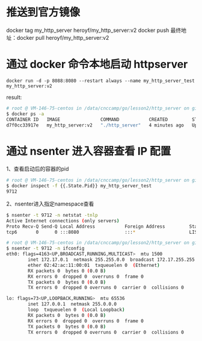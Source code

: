 # 推送到官方镜像
docker tag my_http_server heroyf/my_http_server:v2
docker push
最终地址：docker pull heroyf/my_http_server:v2

# 通过 docker 命令本地启动 httpserver
`docker run -d -p 8088:8080 --restart always --name my_http_server_test my_http_server:v2`

result:
```bash
# root @ VM-146-75-centos in /data/cnccamp/go/lesson2/http_server on git:master x [18:24:03] C:1
$ docker ps -a                        
CONTAINER ID   IMAGE               COMMAND           CREATED         STATUS         PORTS                    NAMES
d7f0cc33917e   my_http_server:v2   "./http_server"   4 minutes ago   Up 4 minutes   0.0.0.0:8088->8080/tcp   my_http_server_test
```

# 通过 nsenter 进入容器查看 IP 配置

1、查看启动后的容器的pid
```bash
# root @ VM-146-75-centos in /data/cnccamp/go/lesson2/http_server on git:master x [18:24:05] 
$ docker inspect -f {{.State.Pid}} my_http_server_test
9712
```

2、nsenter进入指定namespace查看
```bash
$ nsenter -t 9712 -n netstat -tnlp
Active Internet connections (only servers)
Proto Recv-Q Send-Q Local Address           Foreign Address         State       PID/Program name    
tcp6       0      0 :::8080                 :::*                    LISTEN      9712/./http_server

# root @ VM-146-75-centos in /data/cnccamp/go/lesson2/http_server on git:master x [18:26:40] C:255
$ nsenter -t 9712 -n ifconfig
eth0: flags=4163<UP,BROADCAST,RUNNING,MULTICAST>  mtu 1500
        inet 172.17.0.1  netmask 255.255.0.0  broadcast 172.17.255.255
        ether 02:42:ac:11:00:01  txqueuelen 0  (Ethernet)
        RX packets 0  bytes 0 (0.0 B)
        RX errors 0  dropped 0  overruns 0  frame 0
        TX packets 0  bytes 0 (0.0 B)
        TX errors 0  dropped 0 overruns 0  carrier 0  collisions 0

lo: flags=73<UP,LOOPBACK,RUNNING>  mtu 65536
        inet 127.0.0.1  netmask 255.0.0.0
        loop  txqueuelen 0  (Local Loopback)
        RX packets 0  bytes 0 (0.0 B)
        RX errors 0  dropped 0  overruns 0  frame 0
        TX packets 0  bytes 0 (0.0 B)
        TX errors 0  dropped 0 overruns 0  carrier 0  collisions 0
```